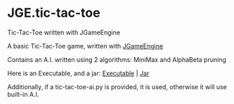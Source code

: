 # JGE.tic-tac-toe
 Tic-Tac-Toe written with JGameEngine

 A basic Tic-Tac-Toe game, written with [JGameEngine](https://github.com/altarrok/JGameEngine)
 
 Contains an A.I. written using 2 algorithms: MiniMax and AlphaBeta pruning
 
 Here is an Executable, and a jar: [Executable](/run/tictactoe.exe) | [Jar](/run/tictactoe.jar)
 
 Additionally, if a tic-tac-toe-ai.py is provided, it is used, otherwise it will use built-in A.I.
